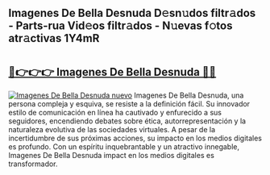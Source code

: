 ## Imagenes De Bella Desnuda D𝚎sn𝚞dos filtr𝚊dos - Parts-rua Vid𝚎os filtr𝚊dos - N𝚞evas f𝚘tos atr𝚊ctivas 1Y4mR

# <h2><a href="http://mb9koy.tromn.icu/?c=Imagenes+De+Bella+Desnuda">🔗👉👉👉 Imagenes De Bella Desnuda 🔗🔗</a></h2>

[![Imagenes De Bella Desnuda nuevo](https://i.imgur.com/pEAQMta.gif)](http://mb9koy.tromn.icu/?c=Imagenes+De+Bella+Desnuda)
Imagenes De Bella Desnuda, una persona compleja y esquiva, se resiste a la definición fácil. Su innovador estilo de comunicación en línea ha cautivado y enfurecido a sus seguidores, encendiendo debates sobre ética, autorrepresentación y la naturaleza evolutiva de las sociedades virtuales. A pesar de la incertidumbre de sus próximas acciones, su impacto en los medios digitales es profundo. Con un espíritu inquebrantable y un atractivo innegable, Imagenes De Bella Desnuda impact en los medios digitales es transformador.
